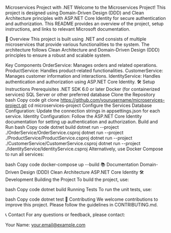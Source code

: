 Microservices Project with .NET
Welcome to the Microservices Project! This project is designed using Domain-Driven Design (DDD) and Clean Architecture principles with ASP.NET Core Identity for secure authentication and authorization. This README provides an overview of the project, setup instructions, and links to relevant Microsoft documentation.

🚀 Overview
This project is built using .NET and consists of multiple microservices that provide various functionalities to the system. The architecture follows Clean Architecture and Domain-Driven Design (DDD) principles to ensure a robust and scalable system.

Key Components
OrderService: Manages orders and related operations.
ProductService: Handles product-related functionalities.
CustomerService: Manages customer information and interactions.
IdentityService: Handles authentication and authorization using ASP.NET Core Identity.
🛠️ Setup Instructions
Prerequisites
.NET SDK 6.0 or later
Docker (for containerized services)
SQL Server or other preferred database
Clone the Repository
bash
Copy code
git clone https://github.com/yourusername/microservices-project.git
cd microservices-project
Configure the Services
Database Configuration: Update the connection strings in appsettings.json for each service.
Identity Configuration: Follow the ASP.NET Core Identity documentation for setting up authentication and authorization.
Build and Run
bash
Copy code
dotnet build
dotnet run --project ./OrderService/OrderService.csproj
dotnet run --project ./ProductService/ProductService.csproj
dotnet run --project ./CustomerService/CustomerService.csproj
dotnet run --project ./IdentityService/IdentityService.csproj
Alternatively, use Docker Compose to run all services:

bash
Copy code
docker-compose up --build
📚 Documentation
Domain-Driven Design (DDD)
Clean Architecture
ASP.NET Core Identity
🛠️ Development
Building the Project
To build the project, use:

bash
Copy code
dotnet build
Running Tests
To run the unit tests, use:

bash
Copy code
dotnet test
🎨 Contributing
We welcome contributions to improve this project. Please follow the guidelines in CONTRIBUTING.md.

📞 Contact
For any questions or feedback, please contact:

Your Name: your.email@example.com
